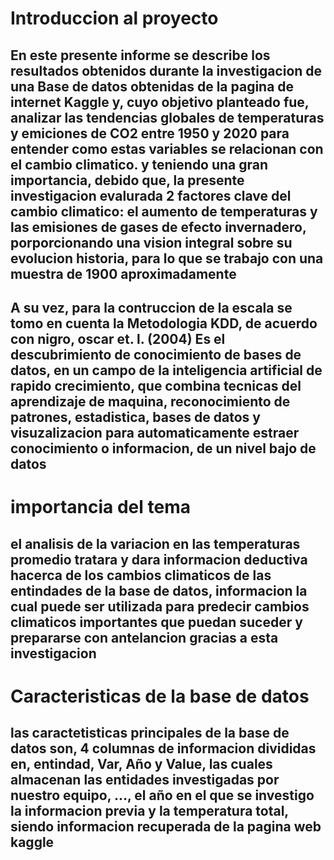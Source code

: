 # Introduccion al proyecto
## En este presente informe se describe los resultados obtenidos durante la investigacion de una Base de datos obtenidas de la pagina de internet Kaggle y, cuyo objetivo planteado fue, analizar las tendencias globales de temperaturas y emiciones de CO2 entre 1950 y 2020 para entender como estas variables se relacionan con el cambio climatico. y teniendo una gran importancia, debido que, la presente investigacion evalurada 2 factores clave del cambio climatico: el aumento de temperaturas y las emisiones de gases de efecto invernadero, porporcionando una vision integral sobre su evolucion historia, para lo que se trabajo con una muestra de 1900 aproximadamente
## A su vez, para la contruccion de la escala se tomo en cuenta la Metodologia KDD, de acuerdo con nigro, oscar et. l. (2004) Es el descubrimiento de conocimiento de bases de datos, en un campo de la inteligencia artificial de rapido crecimiento, que combina tecnicas del aprendizaje de maquina, reconocimiento de patrones, estadistica, bases de datos y visuzalizacion para automaticamente estraer conocimiento o informacion, de un nivel bajo de datos

# importancia del tema 
## el analisis de la variacion en las temperaturas promedio tratara y dara informacion deductiva hacerca de los cambios climaticos de las entindades de la base de datos, informacion la cual puede ser utilizada para predecir cambios climaticos importantes que puedan suceder y prepararse con antelancion gracias a esta investigacion

# Caracteristicas de la base de datos
## las caractetisticas principales de la base de datos son, 4 columnas de informacion divididas en, entindad, Var, Año y Value, las cuales almacenan las entidades investigadas por nuestro equipo, ..., el año en el que se investigo la informacion previa y la temperatura total, siendo informacion recuperada de la pagina web kaggle
